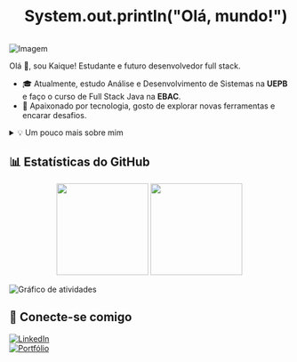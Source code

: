 <!-- Título -->
<div id="user-content-toc">
  <ul align="center">
    <summary><h1 style="display: inline-block">System.out.println("Olá, mundo!")</h1></summary>
  </ul>
</div>

<!-- Imagem -->
<p align="left">
  <img align="center" src="https://i.imgur.com/1ZvVkDc.gif" alt="Imagem">
</p>

<!-- Apresentação -->
<p>
  Olá 👋, sou Kaique! Estudante e futuro desenvolvedor full stack.  

  - 🎓 Atualmente, estudo Análise e Desenvolvimento de Sistemas na **UEPB** e faço o curso de Full Stack Java na **EBAC**.  
  - 🚀 Apaixonado por tecnologia, gosto de explorar novas ferramentas e encarar desafios.  
</p>

<!-- Mais sobre mim -->
<details>
  <summary>💡 Um pouco mais sobre mim</summary>

  - 📍 Tenho 19 anos e moro no Brasil. Estou sempre em busca de aprendizado e novas experiências.  
  - 🎮 Sou fã de cultura geek—quadrinhos, mangás, filmes e games fazem parte do meu dia a dia!  
  - 🔢 Gosto de desafios lógicos e sou fascinado por puzzles, como cubos mágicos.  
</details>

## 📊 Estatísticas do GitHub  
<div align="center">
  <img height="165" src="https://github-readme-stats.vercel.app/api/top-langs/?username=KaikalDev&layout=compact&theme=gotham" />
  <img height="165" src="https://github-readme-stats.vercel.app/api?username=KaikalDev&show_icons=true&theme=gotham" />
</div>

<img  
   alt="Gráfico de atividades"
   src="https://github-readme-activity-graph.vercel.app/graph?username=KaikalDev&radius=16&theme=gotham&area=true&order=5&hide_title=false&hide_border=true"
/>  

## 🚀 Conecte-se comigo  
[![LinkedIn](https://img.shields.io/badge/LinkedIn-0077B5?style=for-the-badge&logo=linkedin&logoColor=white)](https://www.linkedin.com/in/kaique-luan)  
[![Portfólio](https://img.shields.io/badge/Portfólio-0c77c8?style=for-the-badge)](https://portifolio-gilt-rho.vercel.app/?vercelToolbarCode=nYkbsfEyCjPuUFH)  
 

